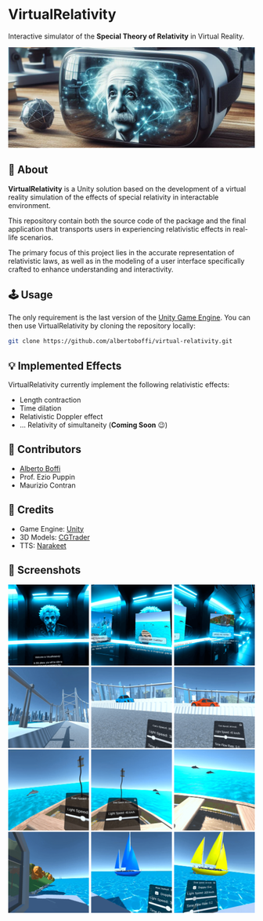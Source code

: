 # VirtualRelativity

Interactive simulator of the **Special Theory of Relativity** in Virtual Reality.

![VirtualRelativity](./Docs/Images/cover.jpg)

## 📣 About

**VirtualRelativity** is a Unity solution based on the development of a virtual reality simulation of the effects of special relativity in interactable environment.

This repository contain both the source code of the package and the final application that transports users in experiencing relativistic effects in real-life scenarios.

The primary focus of this project lies in the accurate representation of relativistic laws, as well as in the modeling of a user interface specifically crafted to enhance understanding and interactivity.

## 🕹️ Usage

The only requirement is the last version of the [Unity Game Engine](https://unity.com/). You can then use VirtualRelativity by cloning the repository locally:

```bash
git clone https://github.com/albertoboffi/virtual-relativity.git
```

## 💡 Implemented Effects

VirtualRelativity currently implement the following relativistic effects:
* Length contraction
* Time dilation
* Relativistic Doppler effect
* ... Relativity of simultaneity (**Coming Soon** 😉)

## 🤝 Contributors

* [Alberto Boffi](https://github.com/albertoboffi)
* Prof. Ezio Puppin
* Maurizio Contran

## 👏 Credits

* Game Engine: [Unity](https://unity.com/)
* 3D Models: [CGTrader](https://www.cgtrader.com/)
* TTS: [Narakeet](https://www.narakeet.com/)

## 📸 Screenshots

![MainMenu](./Docs/Images/Screenshots/main_menu_screens.png)
![SpaceContraction](./Docs/Images/Screenshots/space_contraction_screens.png)
![TimeDilation](./Docs/Images/Screenshots/time_dilation_screens.png)
![DopplerEffect](./Docs/Images/Screenshots/doppler_effect_screens.png)